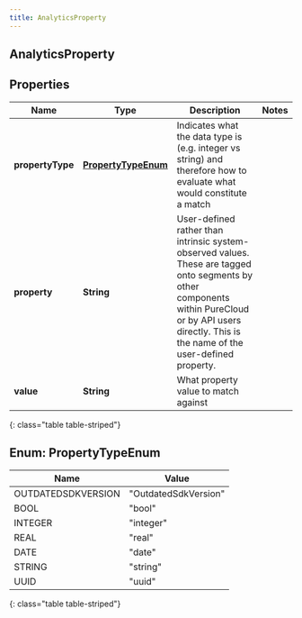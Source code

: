 ```yaml
---
title: AnalyticsProperty
---
```

## AnalyticsProperty


## Properties

| Name | Type | Description | Notes |
| ------------ | ------------- | ------------- | ------------- |
| **propertyType** | [**PropertyTypeEnum**](#PropertyTypeEnum) | Indicates what the data type is (e.g. integer vs string) and therefore how to evaluate what would constitute a match |  |
| **property** | **String** | User-defined rather than intrinsic system-observed values. These are tagged onto segments by other components within PureCloud or by API users directly.  This is the name of the user-defined property. |  |
| **value** | **String** | What property value to match against |  |
{: class="table table-striped"}


<a name="PropertyTypeEnum"></a>

## Enum: PropertyTypeEnum

| Name | Value |
| ---- | ----- |
| OUTDATEDSDKVERSION | &quot;OutdatedSdkVersion&quot; |
| BOOL | &quot;bool&quot; |
| INTEGER | &quot;integer&quot; |
| REAL | &quot;real&quot; |
| DATE | &quot;date&quot; |
| STRING | &quot;string&quot; |
| UUID | &quot;uuid&quot; |
{: class="table table-striped"}


